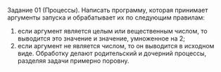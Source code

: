 Задание 01 (Процессы).
Написать программу, которая принимает аргументы запуска и
обрабатывает их по следующим правилам:
1) если аргумент является целым или вещественным числом, то
выводится это значение и значение, умноженное на 2;
2) если аргумент не является числом, то он выводится в исходном виде.
Обработку делают родительский и дочерний процессы, разделяя задачи
примерно поровну.
